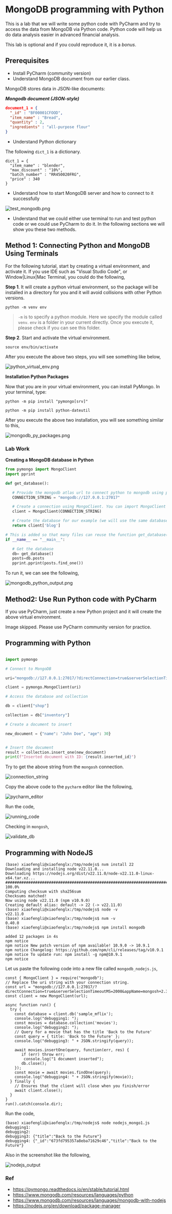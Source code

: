# MongoDB programming with Python

This is a lab that we will write some python code with PyCharm and try to access the data from MongoDB via Python code.
Python code will help us do data analysis easier in advanced financial analysis.

This lab is optional and if you could reproduce it, it is a *bonus*.

## Prerequisites

* Install PyCharm (community version)
* Understand MongoDB document from our earlier class.

MongoDB stores data in JSON-like documents:

***Mongodb document (JSON-style)***

```json
document_1 = {
  "_id" : "BF00001CFOOD",
  "item_name" : "Bread",
  "quantity" : 2,
  "ingredients" : "all-purpose flour"
}
```

* Understand Python dictionary

The following `dict_1` is a dictionary.

```pythons
dict_1 = {
  "item_name" : "blender",
  "max_discount" : "10%",
  "batch_number" : "RR450020FRG",
  "price" : 340
}
```

* Understand how to start MongoDB server and how to connect to it successfully

![test_mongodb.png](../../../images/database/test_mongodb.png)

* Understand that we could either use terminal to run and test python code or we could use PyCharm to do it.
In the following sections we will show you these two methods.

## Method 1: Connecting Python and MongoDB Using Terminals

For the following tutorial, start by creating a virtual environment, and activate it.
If you use IDE such as "Visual Studio Code", or Window|Linux|Mac Terminal, you could do the following,

**Step 1**. It will create a python virtual environment, so the package will be installed in a directory for you and it will avoid collisions with other Python versions.

`python -m venv env`

> `-m` is to specify a python module. Here we specify the module called `venv`. 
> `env` is a folder in your current directly. Once you execute it, please check if you can see this folder.

**Step 2**. Start and activate the virtual environment.

`source env/bin/activate`

After you execute the above two steps, you will see something like below,

![python_virtual_env.png](../../../images/database/python_virtual_env.png)

**Installation Python Packages**

Now that you are in your virtual environment, you can install PyMongo. In your terminal, type:

`python -m pip install "pymongo[srv]"`

`python -m pip install python-dateutil`

After you execute the above two installation, you will see something similar to this,

![mongodb_py_packages.png](../../../images/database/mongodb_py_packages.png)

### Lab Work

**Creating a MongoDB database in Python**

```python
from pymongo import MongoClient
import pprint

def get_database():

   # Provide the mongodb atlas url to connect python to mongodb using pymongo
   CONNECTION_STRING = "mongodb://127.0.0.1:27017"

   # Create a connection using MongoClient. You can import MongoClient or use pymongo.MongoClient
   client = MongoClient(CONNECTION_STRING)

   # Create the database for our example (we will use the same database throughout the tutorial
   return client['blog']

# This is added so that many files can reuse the function get_database()
if __name__ == "__main__":

   # Get the database
   db= get_database()
   posts=db.posts
   pprint.pprint(posts.find_one())
```

To run it, we can see the following,

![mongodb_python_output.png](../../../images/database/mongodb_python_output.png)

## Method2: Use Run Python code with PyCharm

If you use PyCharm, just create a new Python project and it will create the above virtual environment.

Image skipped. Please use PyCharm community version for practice.

## Programming with Python

```python

import pymongo

# Connect to MongoDB

uri="mongodb://127.0.0.1:27017/?directConnection=true&serverSelectionTimeoutMS=2000&appName=mongosh+2.3.1"

client = pymongo.MongoClient(uri) 

# Access the database and collection

db = client["shop"] 

collection = db["inventory"] 

# Create a document to insert

new_document = {"name": "John Doe", "age": 30}


# Insert the document
result = collection.insert_one(new_document) 
print(f"Inserted document with ID: {result.inserted_id}") 
```

Try to get the above string from the `mongosh` connection.

![connection_string](../../../images/database/connection_string.png)

Copy the above code to the `pycharm` editor like the following,

![pycharm_editor](../../../images/database/pycharm_editor.png)

Run the code,

![running_code](../../../images/database/running_code.png)

Checking in `mongosh`,

![validate_db](../../../images/database/validate_db.png)

## Programming with NodeJS

```shell
(base) xiaofengli@xiaofenglx:/tmp/nodejs$ nvm install 22
Downloading and installing node v22.11.0...
Downloading https://nodejs.org/dist/v22.11.0/node-v22.11.0-linux-x64.tar.xz...
######################################################################################################################################################## 100.0%
Computing checksum with sha256sum
Checksums matched!
Now using node v22.11.0 (npm v10.9.0)
Creating default alias: default -> 22 (-> v22.11.0)
(base) xiaofengli@xiaofenglx:/tmp/nodejs$ node -v 
v22.11.0
(base) xiaofengli@xiaofenglx:/tmp/nodejs$ nvm -v
0.40.0
(base) xiaofengli@xiaofenglx:/tmp/nodejs$ npm install mongodb

added 12 packages in 4s
npm notice
npm notice New patch version of npm available! 10.9.0 -> 10.9.1
npm notice Changelog: https://github.com/npm/cli/releases/tag/v10.9.1
npm notice To update run: npm install -g npm@10.9.1
npm notice
```

Let us paste the following code into a new file called `mongodb_nodejs.js`,

```nodejs
const { MongoClient } = require("mongodb");
// Replace the uri string with your connection string.
const url = "mongodb://127.0.0.1:27017/?directConnection=true&serverSelectionTimeoutMS=2000&appName=mongosh+2.3.1";
const client = new MongoClient(url);

async function run() {
  try {
    const database = client.db('sample_mflix');
    console.log("debugging1: ");
    const movies = database.collection('movies');
    console.log("debugging2: ");
    // Query for a movie that has the title 'Back to the Future'
    const query = { title: 'Back to the Future' };
    console.log("debugging3: " + JSON.stringify(query));

    await movies.insertOne(query, function(err, res) {
       if (err) throw err;
        console.log("1 document inserted");
       db.close();
    });
    const movie = await movies.findOne(query);
    console.log("debugging4: " + JSON.stringify(movie));
  } finally {
    // Ensures that the client will close when you finish/error
    await client.close();
  }
}
run().catch(console.dir);

```

Run the code,

```shell
(base) xiaofengli@xiaofenglx:/tmp/nodejs$ node nodejs_mongo1.js 
debugging1: 
debugging2: 
debugging3: {"title":"Back to the Future"}
debugging4: {"_id":"673fd795357a8eba71629c46","title":"Back to the Future"}
```

Also in the screenshot like the following,

![nodejs_output](../../../images/database/nodejs_output.png)

### Ref

- https://pymongo.readthedocs.io/en/stable/tutorial.html
- https://www.mongodb.com/resources/languages/python
- https://www.mongodb.com/resources/languages/mongodb-with-nodejs
- https://nodejs.org/en/download/package-manager
